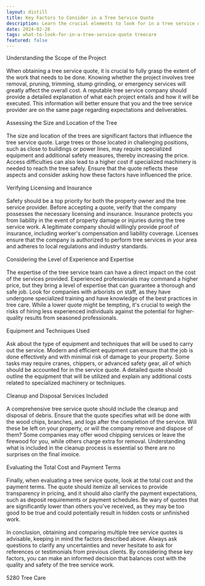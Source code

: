 ```yaml
---
layout: distill
title: Key Factors to Consider in a Tree Service Quote
description: Learn the crucial elements to look for in a tree service quote to ensure quality work at a fair price.
date: 2024-02-28
tags: what-to-look-for-in-a-tree-service-quote treecare
featured: false
---
```


Understanding the Scope of the Project<br /><br />When obtaining a tree service quote, it is crucial to fully grasp the extent of the work that needs to be done. Knowing whether the project involves tree removal, pruning, trimming, stump grinding, or emergency services will greatly affect the overall cost. A reputable tree service company should provide a detailed explanation of what each project entails and how it will be executed. This information will better ensure that you and the tree service provider are on the same page regarding expectations and deliverables.<br /><br />Assessing the Size and Location of the Tree<br /><br />The size and location of the trees are significant factors that influence the tree service quote. Large trees or those located in challenging positions, such as close to buildings or power lines, may require specialized equipment and additional safety measures, thereby increasing the price. Access difficulties can also lead to a higher cost if specialized machinery is needed to reach the tree safely. Ensure that the quote reflects these aspects and consider asking how these factors have influenced the price.<br /><br />Verifying Licensing and Insurance<br /><br />Safety should be a top priority for both the property owner and the tree service provider. Before accepting a quote, verify that the company possesses the necessary licensing and insurance. Insurance protects you from liability in the event of property damage or injuries during the tree service work. A legitimate company should willingly provide proof of insurance, including worker's compensation and liability coverage. Licenses ensure that the company is authorized to perform tree services in your area and adheres to local regulations and industry standards.<br /><br />Considering the Level of Experience and Expertise<br /><br />The expertise of the tree service team can have a direct impact on the cost of the services provided. Experienced professionals may command a higher price, but they bring a level of expertise that can guarantee a thorough and safe job. Look for companies with  arborists on staff, as they have undergone specialized training and have knowledge of the best practices in tree care. While a lower quote might be tempting, it's crucial to weigh the risks of hiring less experienced individuals against the potential for higher-quality results from seasoned professionals.<br /><br />Equipment and Techniques Used<br /><br />Ask about the type of equipment and techniques that will be used to carry out the service. Modern and efficient equipment can ensure that the job is done effectively and with minimal risk of damage to your property. Some tasks may require cranes, chippers, or advanced safety gear, all of which should be accounted for in the service quote. A detailed quote should outline the equipment that will be utilized and explain any additional costs related to specialized machinery or techniques.<br /><br />Cleanup and Disposal Services Included<br /><br />A comprehensive tree service quote should include the cleanup and disposal of debris. Ensure that the quote specifies what will be done with the wood chips, branches, and logs after the completion of the service. Will these be left on your property, or will the company remove and dispose of them? Some companies may offer wood chipping services or leave the firewood for you, while others charge extra for removal. Understanding what is included in the cleanup process is essential so there are no surprises on the final invoice.<br /><br />Evaluating the Total Cost and Payment Terms<br /><br />Finally, when evaluating a tree service quote, look at the total cost and the payment terms. The quote should itemize all services to provide transparency in pricing, and it should also clarify the payment expectations, such as deposit requirements or payment schedules. Be wary of quotes that are significantly lower than others you've received, as they may be too good to be true and could potentially result in hidden costs or unfinished work.<br /><br />In conclusion, obtaining and comparing multiple tree service quotes is advisable, keeping in mind the factors described above. Always ask questions to clarify any uncertainties and never hesitate to ask for references or testimonials from previous clients. By considering these key factors, you can make an informed decision that balances cost with the quality and safety of the tree service work.<br /><br />5280 Tree Care
